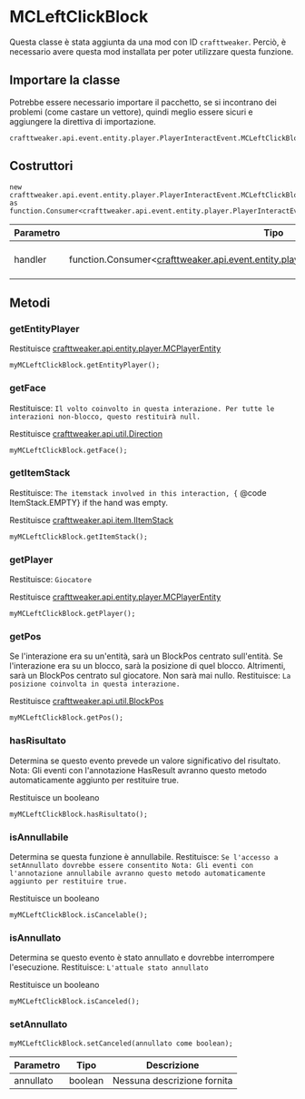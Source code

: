 # MCLeftClickBlock

Questa classe è stata aggiunta da una mod con ID `crafttweaker`. Perciò, è necessario avere questa mod installata per poter utilizzare questa funzione.

## Importare la classe
Potrebbe essere necessario importare il pacchetto, se si incontrano dei problemi (come castare un vettore), quindi meglio essere sicuri e aggiungere la direttiva di importazione.
```zenscript
crafttweaker.api.event.entity.player.PlayerInteractEvent.MCLeftClickBlock
```

## Costruttori
```zenscript
new crafttweaker.api.event.entity.player.PlayerInteractEvent.MCLeftClickBlock(handler as function.Consumer<crafttweaker.api.event.entity.player.PlayerInteractEvent.MCLeftClickBlock>);
```
| Parametro | Tipo                                                                                                                                                                  | Descrizione                 |
| --------- | --------------------------------------------------------------------------------------------------------------------------------------------------------------------- | --------------------------- |
| handler   | function.Consumer<[crafttweaker.api.event.entity.player.PlayerInteractEvent.MCLeftClickBlock](/vanilla/api/event/entity/player/PlayerInteractEvent/MCLeftClickBlock)> | Nessuna descrizione fornita |



## Metodi
### getEntityPlayer

Restituisce [crafttweaker.api.entity.player.MCPlayerEntity](/vanilla/api/entity/player/MCPlayerEntity)

```zenscript
myMCLeftClickBlock.getEntityPlayer();
```

### getFace

Restituisce: `Il volto coinvolto in questa interazione. Per tutte le interazioni non-blocco, questo restituirà null.`

Restituisce [crafttweaker.api.util.Direction](/vanilla/api/util/Direction)

```zenscript
myMCLeftClickBlock.getFace();
```

### getItemStack

Restituisce: `The itemstack involved in this interaction, {` @code ItemStack.EMPTY} if the hand was empty.

Restituisce [crafttweaker.api.item.IItemStack](/vanilla/api/items/IItemStack)

```zenscript
myMCLeftClickBlock.getItemStack();
```

### getPlayer

Restituisce: `Giocatore`

Restituisce [crafttweaker.api.entity.player.MCPlayerEntity](/vanilla/api/entity/player/MCPlayerEntity)

```zenscript
myMCLeftClickBlock.getPlayer();
```

### getPos

Se l'interazione era su un'entità, sarà un BlockPos centrato sull'entità. Se l'interazione era su un blocco, sarà la posizione di quel blocco. Altrimenti, sarà un BlockPos centrato sul giocatore. Non sarà mai nullo. Restituisce: `La posizione coinvolta in questa interazione.`

Restituisce [crafttweaker.api.util.BlockPos](/vanilla/api/util/BlockPos)

```zenscript
myMCLeftClickBlock.getPos();
```

### hasRisultato

Determina se questo evento prevede un valore significativo del risultato. Nota: Gli eventi con l'annotazione HasResult avranno questo metodo automaticamente aggiunto per restituire true.

Restituisce un booleano

```zenscript
myMCLeftClickBlock.hasRisultato();
```

### isAnnullabile

Determina se questa funzione è annullabile. Restituisce: `Se l'accesso a setAnnullato dovrebbe essere consentito
 Nota:
 Gli eventi con l'annotazione annullabile avranno questo metodo automaticamente aggiunto per restituire true.`

Restituisce un booleano

```zenscript
myMCLeftClickBlock.isCancelable();
```

### isAnnullato

Determina se questo evento è stato annullato e dovrebbe interrompere l'esecuzione. Restituisce: `L'attuale stato annullato`

Restituisce un booleano

```zenscript
myMCLeftClickBlock.isCanceled();
```

### setAnnullato

```zenscript
myMCLeftClickBlock.setCanceled(annullato come boolean);
```

| Parametro | Tipo    | Descrizione                 |
| --------- | ------- | --------------------------- |
| annullato | boolean | Nessuna descrizione fornita |



